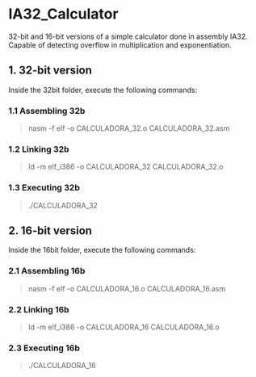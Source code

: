 # IA32_Calculator
32-bit and 16-bit versions of a simple calculator done in assembly IA32. Capable of detecting overflow in multiplication and exponentiation.

## 1. 32-bit version
Inside the 32bit folder, execute the following commands:

### 1.1 Assembling 32b
> nasm -f elf -o CALCULADORA_32.o CALCULADORA_32.asm

### 1.2 Linking 32b
> ld -m elf_i386 -o CALCULADORA_32 CALCULADORA_32.o

### 1.3 Executing 32b
> ./CALCULADORA_32

## 2. 16-bit version
Inside the 16bit folder, execute the following commands:

### 2.1 Assembling 16b
> nasm -f elf -o CALCULADORA_16.o CALCULADORA_16.asm

### 2.2 Linking 16b
> ld -m elf_i386 -o CALCULADORA_16 CALCULADORA_16.o

### 2.3 Executing 16b
> ./CALCULADORA_16
